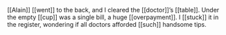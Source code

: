 [[Alain]] [[went]] to the back, and I cleared the [[doctor]]’s [[table]]. Under the empty [[cup]] was a single bill, a huge [[overpayment]]. I [[stuck]] it in the register, wondering if all doctors afforded [[such]] handsome tips.